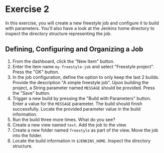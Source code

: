 # Exercise 2

In this exercise, you will create a new freestyle job and configure it to build with parameters. You'll also have a look at the Jenkins home directory to inspect the directory structure representing the job.

## Defining, Configuring and Organizing a Job

1. From the dashboard, click the "New Item" button.
2. Enter the item name `my-freestyle-job` and select "Freestyle project". Press the "OK" button.
3. In the job configuration, define the option to only keep the last 2 builds. Provide the description "A simple freestyle job". Upon building the project, a String parameter named `MESSAGE` should be provided. Press the "Save" button.
4. Trigger a new build by pressing the "Build with Parameters" button. Enter a value for the `MESSAGE` parameter. The build should finish successfully. Locate the provided parameter value in the build information.
5. Run the build three more times. What do you see?
6. Create a new view named `test`. Add the job to the view.
7. Create a new folder named `freestyle` as part of the view. Move the job into the folder.
8. Locate the build information in `$JENKINS_HOME`. Inspect the directory structure.